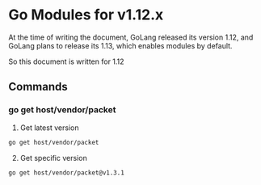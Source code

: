 # Go Modules for v1.12.x

At the time of writing the document, GoLang released its version 1.12, and GoLang plans to release its 1.13, which enables modules by default.

So this document is written for 1.12

## Commands

### go get host/vendor/packet

1. Get latest version

  ```bash
  go get host/vendor/packet
  ```

2. Get specific version

  ```bash
  go get host/vendor/packet@v1.3.1
  ```